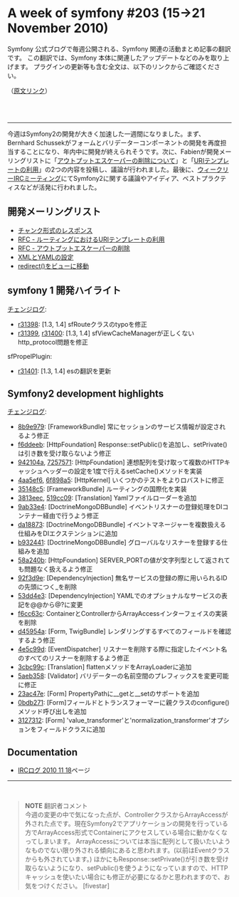 A week of symfony #203 (15->21 November 2010)
=============================================

Symfony 公式ブログで毎週公開される、Symfony 関連の活動まとめ記事の翻訳です。
この翻訳では、Symfony 本体に関連したアップデートなどのみを取り上げます。
プラグインの更新等も含む全文は、以下のリンクからご確認ください。

（[原文リンク](http://www.symfony-project.org/blog/2010/11/07/a-week-of-symfony-201-1-7-november-2010)）

<br />
<br />
<hr />

今週はSymfony2の開発が大きく加速した一週間になりました。まず、Bernhard Schussekがフォームとバリデーターコンポーネントの開発を再度担当することになり、年内中に開発が終えられそうです。次に、Fabienが開発メーリングリストに「<a href="http://groups.google.com/group/symfony-devs/browse_thread/thread/925d40f1cff7fe11">アウトプットエスケーパーの削除について</a>」と「<a href="http://groups.google.com/group/symfony-devs/browse_thread/thread/5f09925263e9d86e">URIテンプレートの利用</a>」の2つの内容を投稿し、議論が行われました。最後に、<a href="http://trac.symfony-project.org/wiki/IRCLogs20101118">ウィークリーIRCミーティング</a>にてSymfony2に関する議論やアイディア、ベストプラクティスなどが活発に行われました。

開発メーリングリスト
------------------------

  * [チャンク形式のレスポンス](http://groups.google.com/group/symfony-devs/browse_thread/thread/47a44c763f510678)
  * [RFC - ルーティングにおけるURIテンプレートの利用](http://groups.google.com/group/symfony-devs/browse_thread/thread/5f09925263e9d86e)
  * [RFC - アウトプットエスケーパーの削除](http://groups.google.com/group/symfony-devs/browse_thread/thread/925d40f1cff7fe11)
  * [XMLとYAMLの設定](http://groups.google.com/group/symfony-devs/browse_thread/thread/e64d3eac79bb8e9a)
  * [redirect()をビューに移動](http://groups.google.com/group/symfony-devs/browse_thread/thread/6a26b1f306da1d1a)

symfony 1 開発ハイライト
--------------------------------

[チェンジログ](http://trac.symfony-project.com/trac/timeline?from=21%2F11%2F2010&daysback=6&milestone=on&ticket=on&changeset=on&update=Update):

  * [r31398](http://trac.symfony-project.org/changeset/31398 "31398 revision on trac"): \[1.3, 1.4\] sfRouteクラスのtypoを修正
  * [r31399](http://trac.symfony-project.org/changeset/31399 "31399 revision on trac"), [r31400](http://trac.symfony-project.org/changeset/31400 "31400 revision on trac"): \[1.3, 1.4\] sfViewCacheManagerが正しくないhttp_protocol問題を修正

sfPropelPlugin:

  * [r31401](http://trac.symfony-project.org/changeset/31401 "31401 revision on trac"): \[1.3, 1.4\] esの翻訳を更新

Symfony2 development highlights
-------------------------------

[チェンジログ](http://github.com/symfony/symfony/commits/master):

  * [8b9e979](http://github.com/symfony/symfony/commit/8b9e97911848cef50636aeab89a100034a2f4921 "8b9e97911848cef50636aeab89a100034a2f4921 commit on github"): \[FrameworkBundle\] 常にセッションのサービス情報が設定されるよう修正
  * [f6ddeeb](http://github.com/symfony/symfony/commit/f6ddeeb36b39e02221abd9357908a0caecfa7119 "f6ddeeb36b39e02221abd9357908a0caecfa7119 commit on github"): \[HttpFoundation\] Response::setPublic()を追加し、setPrivate()は引き数を受け取らないよう修正
  * [942104a](http://github.com/symfony/symfony/commit/942104a5ff1a91178a4f868bd7e96be872b5b07c "942104a5ff1a91178a4f868bd7e96be872b5b07c commit on github"), [7257571](http://github.com/symfony/symfony/commit/7257571be4017c7356c25fe1aec19c4b2eff4750 "7257571be4017c7356c25fe1aec19c4b2eff4750 commit on github"): \[HttpFoundation\] 連想配列を受け取って複数のHTTPキャッシュヘッダーの設定を1度で行えるsetCache()メソッドを実装
  * [4aa5ef6](http://github.com/symfony/symfony/commit/4aa5ef63f5122330024d1c2801cb3703dbcdf19e "4aa5ef63f5122330024d1c2801cb3703dbcdf19e commit on github"), [6f898a5](http://github.com/symfony/symfony/commit/6f898a5008361294a751d2407ca3c2fc7bcdf68c "6f898a5008361294a751d2407ca3c2fc7bcdf68c commit on github"): \[HttpKernel\] いくつかのテストをよりロバストに修正
  * [35148c5](http://github.com/symfony/symfony/commit/35148c5ac3d497df759c9aa4d600d37a828f8252 "35148c5ac3d497df759c9aa4d600d37a828f8252 commit on github"): \[FrameworkBundle\] ルーティングの国際化を実装
  * [3813eec](http://github.com/symfony/symfony/commit/3813eecf173b62b2591bc96a38d68a914d6d55ec "3813eecf173b62b2591bc96a38d68a914d6d55ec commit on github"), [519cc09](http://github.com/symfony/symfony/commit/519cc094884e8aefcbab66ef14d47b9c6cf1e60c "519cc094884e8aefcbab66ef14d47b9c6cf1e60c commit on github"): \[Translation\] Yamlファイルローダーを追加
  * [9ab33e4](http://github.com/symfony/symfony/commit/9ab33e4ae4463f51e8bf26f9415531647448bb9b "9ab33e4ae4463f51e8bf26f9415531647448bb9b commit on github"): \[DoctrineMongoDBBundle\] イベントリスナーの登録処理をDIコンテナー経由で行うよう修正
  * [da18873](http://github.com/symfony/symfony/commit/da188734d884843e68b68b0feff65b07150285f3 "da188734d884843e68b68b0feff65b07150285f3 commit on github"): \[DoctrineMongoDBBundle\] イベントマネージャーを複数扱える仕組みをDIエクステンションに追加
  * [b932441](http://github.com/symfony/symfony/commit/b932441ac9270a664e20a3ca8cf4888234ea2b05 "b932441ac9270a664e20a3ca8cf4888234ea2b05 commit on github"): \[DoctrineMongoDBBundle\] グローバルなリスナーを登録する仕組みを追加
  * [58a240b](http://github.com/symfony/symfony/commit/58a240baba084a862648acdbcb1be060a4ca7cd5 "58a240baba084a862648acdbcb1be060a4ca7cd5 commit on github"): \[HttpFoundation\] SERVER_PORTの値が文字列型として返されても問題なく扱えるよう修正
  * [92f3d9e](http://github.com/symfony/symfony/commit/92f3d9e7ec0e56445b968977d17ba25d3f62a62c "92f3d9e7ec0e56445b968977d17ba25d3f62a62c commit on github"): \[DependencyInjection\] 無名サービスの登録の際に用いられるIDの先頭につく_を削除
  * [53dd4e3](http://github.com/symfony/symfony/commit/53dd4e39c734934f9a3d66cd2fc62ab617243659 "53dd4e39c734934f9a3d66cd2fc62ab617243659 commit on github"): \[DependencyInjection\] YAMLでのオプショナルなサービスの表記を@@から@?に変更
  * [f6cc63c](http://github.com/symfony/symfony/commit/f6cc63c99c88de6cb2916e5a5d35be810b5d6306 "f6cc63c99c88de6cb2916e5a5d35be810b5d6306 commit on github"): ContainerとControllerからArrayAccessインターフェイスの実装を削除
  * [d45954a](http://github.com/symfony/symfony/commit/d45954af07802bed51296d29b58d8e21f79760b6 "d45954af07802bed51296d29b58d8e21f79760b6 commit on github"): \[Form, TwigBundle\] レンダリングするすべてのフィールドを確認するよう修正
  * [4e5c99d](http://github.com/symfony/symfony/commit/4e5c99dab049d73bd5cbed1c00f312ca63ccf5ce "4e5c99dab049d73bd5cbed1c00f312ca63ccf5ce commit on github"): \[EventDispatcher\] リスナーを削除する際に指定したイベント名のすべてのリスナーを削除するよう修正
  * [3cbc99c](http://github.com/symfony/symfony/commit/3cbc99c180d8a1604ddef43fd5602677121de3de "3cbc99c180d8a1604ddef43fd5602677121de3de commit on github"): \[Translation\] flattenメソッドをArrayLoaderに追加
  * [5aeb358](http://github.com/symfony/symfony/commit/5aeb3587211517b95e1a05478fe8886008cf2279 "5aeb3587211517b95e1a05478fe8886008cf2279 commit on github"): \[Validator\] バリデーターの名前空間のプレフィックスを変更可能に修正
  * [23ac47e](http://github.com/symfony/symfony/commit/23ac47e0119f783b4396ebeaf682aaa465916caa "23ac47e0119f783b4396ebeaf682aaa465916caa commit on github"): \[Form\] PropertyPathに__getと__setのサポートを追加
  * [0bdb271](http://github.com/symfony/symfony/commit/0bdb27160895b08a4df476286c934b4e63290904 "0bdb27160895b08a4df476286c934b4e63290904 commit on github"): \[Form\]フィールドとトランスフォーマーに親クラスのconfigure()メソッド呼び出しを追加
  * [3127312](http://github.com/symfony/symfony/commit/3127312139bb735663c5184ef5a0a7031c69712d "3127312139bb735663c5184ef5a0a7031c69712d commit on github"): \[Form\] 'value_transformer'と'normalization_transformer'オプションをフィールドクラスに追加

Documentation
-------------

  * <a href="http://trac.symfony-project.org/wiki/IRCLogs20101118">IRCログ 2010 11 18</a>ページ

<hr />
<br />

> **NOTE**
> 翻訳者コメント<br />
> 今週の変更の中で気になった点が、ControllerクラスからArrayAccessが外された点です。現在Symfony2でアプリケーションの開発を行っている方でArrayAccess形式でContainerにアクセスしている場合に動かなくなってしまいます。
> ArrayAccessについては本当に配列として扱いたいようなものでない限り外される傾向にあると思われます。(以前はEventクラスからも外されています。)
> ほかにもResponse::setPrivate()が引き数を受け取らないようになり、setPublic()を使うようになっていますので、HTTPキャッシュを使いたい場合にも修正が必要になるかと思われますので、お気をつけください。
> [fivestar]
